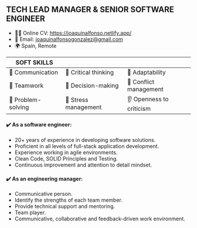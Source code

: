 ## TECH LEAD MANAGER & SENIOR SOFTWARE ENGINEER

- :man_office_worker: Online CV: https://joaquinalfonso.netlify.app/
- :email: Email: joaquinalfonsogonzalez@gmail.com
- :earth_africa: Spain, Remote

| SOFT SKILLS |  |  |
| ------------- | ------------- | ------------ |
| :speech_balloon: Communication | :thought_balloon: Critical thinking | :cartwheeling: Adaptability |
| :basketball: Teamwork | :twisted_rightwards_arrows: Decision-making | :handshake: Conflict management |
| :brain: Problem-solving | :raised_hands: Stress management | :ear: Openness to criticism |

#### :heavy_check_mark: As a software engineer:
* 20+ years of experience in developing software solutions.
* Proficient in all levels of full-stack application development.
* Experience working in agile environments.
* Clean Code, SOLID Principles and Testing.
* Continuous improvement and attention to detail mindset.
#### :heavy_check_mark: As an engineering manager:
* Communicative person.
* Identify the strengths of each team member.
* Provide technical support and mentoring.
* Team player.
* Communicative, collaborative and feedback-driven work environment.


<!--
**joaquinalfonso/JoaquinAlfonso** is a ✨ _special_ ✨ repository because its `README.md` (this file) appears on your GitHub profile.

Here are some ideas to get you started:

- 🔭 I’m currently working on ...
- 🌱 I’m currently learning ...
- 👯 I’m looking to collaborate on ...
- 🤔 I’m looking for help with ...
- 💬 Ask me about ...
- 📫 How to reach me: ...
- 😄 Pronouns: ...
- ⚡ Fun fact: ...
-->
